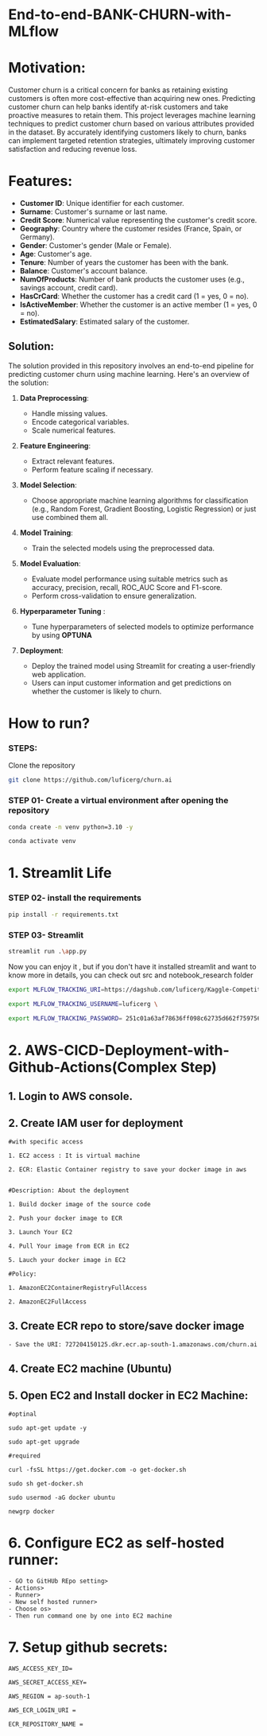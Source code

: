 # End-to-end-BANK-CHURN-with-MLflow


# Motivation:
Customer churn is a critical concern for banks as retaining existing customers is often more cost-effective than acquiring new ones. Predicting customer churn can help banks identify at-risk customers and take proactive measures to retain them. This project leverages machine learning techniques to predict customer churn based on various attributes provided in the dataset. By accurately identifying customers likely to churn, banks can implement targeted retention strategies, ultimately improving customer satisfaction and reducing revenue loss.

# Features:

- **Customer ID**: Unique identifier for each customer.
- **Surname**: Customer's surname or last name.
- **Credit Score**: Numerical value representing the customer's credit score.
- **Geography**: Country where the customer resides (France, Spain, or Germany).
- **Gender**: Customer's gender (Male or Female).
- **Age**: Customer's age.
- **Tenure**: Number of years the customer has been with the bank.
- **Balance**: Customer's account balance.
- **NumOfProducts**: Number of bank products the customer uses (e.g., savings account, credit card).
- **HasCrCard**: Whether the customer has a credit card (1 = yes, 0 = no).
- **IsActiveMember**: Whether the customer is an active member (1 = yes, 0 = no).
- **EstimatedSalary**: Estimated salary of the customer.

## Solution:

The solution provided in this repository involves an end-to-end pipeline for predicting customer churn using machine learning. Here's an overview of the solution:

1. **Data Preprocessing**: 
   - Handle missing values.
   - Encode categorical variables.
   - Scale numerical features.

2. **Feature Engineering**:
   - Extract relevant features.
   - Perform feature scaling if necessary.

3. **Model Selection**:
   - Choose appropriate machine learning algorithms for classification (e.g., Random Forest, Gradient Boosting, Logistic Regression) or just use combined them all.

4. **Model Training**:
   - Train the selected models using the preprocessed data.

5. **Model Evaluation**:
   - Evaluate model performance using suitable metrics such as accuracy, precision, recall, ROC_AUC Score and F1-score.
   - Perform cross-validation to ensure generalization.

6. **Hyperparameter Tuning** :
   - Tune hyperparameters of selected models to optimize performance by using **OPTUNA**

7. **Deployment**:
   - Deploy the trained model using Streamlit for creating a user-friendly web application.
   - Users can input customer information and get predictions on whether the customer is likely to churn.
  
# How to run?
### STEPS:

Clone the repository

```bash
git clone https://github.com/luficerg/churn.ai
```
### STEP 01- Create a virtual environment after opening the repository

```bash
conda create -n venv python=3.10 -y
```

```bash
conda activate venv
```

# 1. Streamlit Life

### STEP 02- install the requirements
```bash
pip install -r requirements.txt
```

### STEP 03- Streamlit
```bash
streamlit run .\app.py
```

Now you can enjoy it , but if you don't have it installed streamlit and want to know more in details, you can check out src and notebook_research folder

```bash
export MLFLOW_TRACKING_URI=https://dagshub.com/luficerg/Kaggle-Competitions.mlflow \

export MLFLOW_TRACKING_USERNAME=luficerg \

export MLFLOW_TRACKING_PASSWORD= 251c01a63af78636ff098c62735d662f759756ce \

```


# 2. AWS-CICD-Deployment-with-Github-Actions(Complex Step)

## 1. Login to AWS console.

## 2. Create IAM user for deployment

	#with specific access

	1. EC2 access : It is virtual machine

	2. ECR: Elastic Container registry to save your docker image in aws


	#Description: About the deployment

	1. Build docker image of the source code

	2. Push your docker image to ECR

	3. Launch Your EC2 

	4. Pull Your image from ECR in EC2

	5. Lauch your docker image in EC2

	#Policy:

	1. AmazonEC2ContainerRegistryFullAccess

	2. AmazonEC2FullAccess

	
## 3. Create ECR repo to store/save docker image
    - Save the URI: 727204150125.dkr.ecr.ap-south-1.amazonaws.com/churn.ai

	
## 4. Create EC2 machine (Ubuntu) 

## 5. Open EC2 and Install docker in EC2 Machine:
	
	
	#optinal

	sudo apt-get update -y

	sudo apt-get upgrade
	
	#required

	curl -fsSL https://get.docker.com -o get-docker.sh

	sudo sh get-docker.sh

	sudo usermod -aG docker ubuntu

	newgrp docker
	
# 6. Configure EC2 as self-hosted runner:
    - GO to GitHUb REpo setting>
	- Actions>
	- Runner>
	- New self hosted runner>
	- Choose os>
	- Then run command one by one into EC2 machine


# 7. Setup github secrets:

    AWS_ACCESS_KEY_ID=

    AWS_SECRET_ACCESS_KEY=

    AWS_REGION = ap-south-1

    AWS_ECR_LOGIN_URI = 

    ECR_REPOSITORY_NAME = 